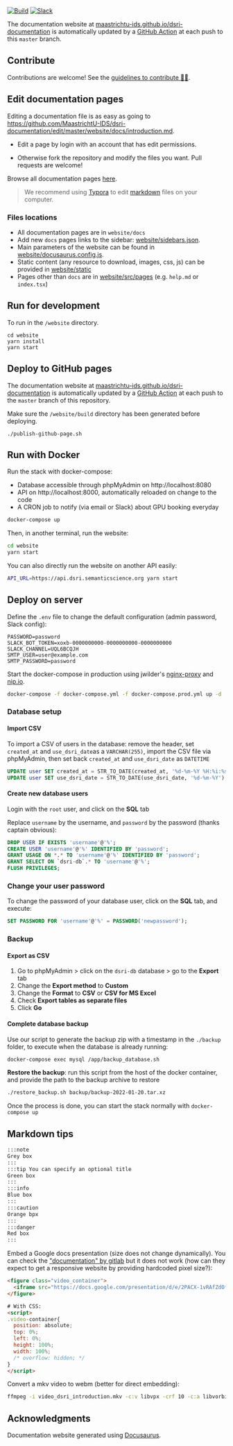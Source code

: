 [![Build](https://github.com/MaastrichtU-IDS/dsri-documentation/workflows/Publish%20to%20GitHub%20Pages/badge.svg)](https://github.com/MaastrichtU-IDS/dsri-documentation/actions?query=workflow%3A%22Publish+to+GitHub+Pages%22) [![Slack](https://img.shields.io/badge/Chat%20on-Slack-blueviolet)](https://dsri.slack.com)

The documentation website at [maastrichtu-ids.github.io/dsri-documentation](https://maastrichtu-ids.github.io/dsri-documentation/) is automatically updated by a [GitHub Action](/actions) at each push to this `master` branch.

## Contribute

Contributions are welcome! See the [guidelines to contribute 👨‍💻](https://maastrichtu-ids.github.io/dsri-documentation/contributing).

## Edit documentation pages

Editing a documentation file is as easy as going to https://github.com/MaastrichtU-IDS/dsri-documentation/edit/master/website/docs/introduction.md.

* Edit a page by login with an account that has edit permissions.

* Otherwise fork the repository and modify the files you want. Pull requests are welcome!

Browse all documentation pages [here](https://github.com/MaastrichtU-IDS/dsri-documentation/tree/master/website/docs).

> We recommend using [Typora](https://typora.io/) to edit [markdown](https://github.com/adam-p/markdown-here/wiki/Markdown-Cheatsheet) files on your computer.

### Files locations

- All documentation pages are in `website/docs`
- Add new `docs` pages links to the sidebar: [website/sidebars.json](https://github.com/MaastrichtU-IDS/d2s-docs/blob/master/website/sidebars.json).
- Main parameters of the website can be found in [website/docusaurus.config.js](https://github.com/MaastrichtU-IDS/d2s-docs/blob/master/website/docusaurus.config.js).
- Static content (any resource to download, images, css, js) can be provided in [website/static](https://github.com/MaastrichtU-IDS/d2s-docs/tree/master/website/static)
- Pages other than `docs` are in [website/src/pages](https://github.com/MaastrichtU-IDS/d2s-docs/tree/master/website/src/pages) (e.g. `help.md` or `index.tsx`)

## Run for development

To run in the `/website` directory.

```shell
cd website
yarn install
yarn start
```

## Deploy to GitHub pages

The documentation website at [maastrichtu-ids.github.io/dsri-documentation](https://maastrichtu-ids.github.io/dsri-documentation/) is automatically updated by a [GitHub Action](https://github.com/MaastrichtU-IDS/dsri-documentation/blob/master/actions) at each push to the `master` branch of this repository.

Make sure the `/website/build` directory has been generated before deploying.

```shell
./publish-github-page.sh
```

## Run with Docker

Run the stack with docker-compose:

* Database accessible through phpMyAdmin on http://localhost:8080
* API on http://localhost:8000, automatically reloaded on change to the code
* A CRON job to notify (via email or Slack) about GPU booking everyday

```bash
docker-compose up
```

Then, in another terminal, run the website:

```bash
cd website
yarn start
```

You can also directly run the website on another API easily:

```bash
API_URL=https://api.dsri.semanticscience.org yarn start
```

## Deploy on server

Define the `.env` file to change the default configuration (admin password, Slack config):

```
PASSWORD=password
SLACK_BOT_TOKEN=xoxb-0000000000-0000000000-0000000000
SLACK_CHANNEL=UQL6BCQJH
SMTP_USER=user@example.com
SMTP_PASSWORD=password
```

Start the docker-compose in production using jwilder's [nginx-proxy](https://github.com/jwilder/nginx-proxy) and [nip.io](https://nip.io/).

```bash
docker-compose -f docker-compose.yml -f docker-compose.prod.yml up -d
```

### Database setup

#### Import CSV

To import a CSV of users in the database: remove the header, set `created_at` and `use_dsri_date`as a `VARCHAR(255)`, import the CSV file via phpMyAdmin, then set back `created_at` and `use_dsri_date` as `DATETIME`

```sql
UPDATE user SET created_at = STR_TO_DATE(created_at, '%d-%m-%Y %H:%i:%s');
UPDATE user SET use_dsri_date = STR_TO_DATE(use_dsri_date, '%d-%m-%Y');
```

#### Create new database users

Login with the `root` user, and click on the **SQL** tab

Replace `username` by the username, and `password` by the password (thanks captain obvious):

```sql
DROP USER IF EXISTS 'username'@'%';
CREATE USER 'username'@'%' IDENTIFIED BY 'password';
GRANT USAGE ON *.* TO 'username'@'%' IDENTIFIED BY 'password';
GRANT SELECT ON `dsri-db`.* TO 'username'@'%';
FLUSH PRIVILEGES;
```

### Change your user password

To change the password of your database user, click on the **SQL** tab, and execute:

```sql
SET PASSWORD FOR 'username'@'%' = PASSWORD('newpassword');
```

### Backup

#### Export as CSV

1. Go to phpMyAdmin > click on the `dsri-db` database > go to the **Export** tab
2. Change the **Export method** to **Custom**
3. Change the **Format** to **CSV** or **CSV for MS Excel**
4. Check **Export tables as separate files**
4. Click **Go**

#### Complete database backup

Use our script to generate the backup zip with a timestamp in the `./backup` folder, to execute when the database is already running:

```bash
docker-compose exec mysql /app/backup_database.sh
```

**Restore the backup**: run this script from the host of the docker container, and provide the path to the backup archive to restore

```bash
./restore_backup.sh backup/backup-2022-01-20.tar.xz
```

Once the process is done, you can start the stack normally with `docker-compose up`

## Markdown tips

```markdown
:::note
Grey box
:::
:::tip You can specify an optional title
Green box
:::
:::info
Blue box
:::
:::caution
Orange bpx
:::
:::danger
Red box
:::
```

Embed a Google docs presentation (size does not change dynamically). You can check the ["documentation" by gitlab](https://about.gitlab.com/handbook/markdown-guide/#google-slides) but it does not work (how can they expect to get a responsive website by providing hardcoded pixel size?):

```html
<figure class="video_container">
  <iframe src="https://docs.google.com/presentation/d/e/2PACX-1vRAfZdOfGt761tIAj2e35OYrOL4uIKWiAQB15MXvsqso3XJ5Mr3-W4dOa9KjDTZpi1LE_D2CU1F5Thy/embed?start=false&loop=false&delayms=15000" frameborder="0" width="960" height="569" allowfullscreen="true" mozallowfullscreen="true" webkitallowfullscreen="true"></iframe>
</figure>

# With CSS:
<script>
.video-container{
  position: absolute;
  top: 0%;
  left: 0%;
  height: 100%;
  width: 100%;
  /* overflow: hidden; */
}
</script>
```

Convert a mkv video to webm (better for direct embedding):

```bash
ffmpeg -i video_dsri_introduction.mkv -c:v libvpx -crf 10 -c:a libvorbis video_dsri_introduction.webm
```

## Acknowledgments

Documentation website generated using [Docusaurus](https://docusaurus.io/).